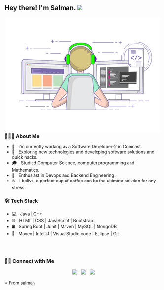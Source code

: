 <h2> Hey there! I'm Salman. <img src="https://github.com/souvikguria98/souvikguria98/blob/master/Hi.gif" width="25"></h2>
<img align="right" alt="GIF" src="https://raw.githubusercontent.com/devSouvik/devSouvik/master/gif3.gif" width="500"/>

<h3> 👨🏻‍💻 About Me </h3>

- 🔭 &nbsp; I’m currently working as a Software Developer-2 in Comcast.
- 🤔 &nbsp; Exploring new technologies and developing software solutions and quick hacks.
- 🎓 &nbsp; Studied Computer Science, computer programming and Mathematics.
- 🌱 &nbsp; Enthusiast in Devops and Backend Engineering .
- ☕ &nbsp; I belive, a perfect cup of coffee can be the ultimate solution for any stress. 

<h3>🛠 Tech Stack</h3>

- 💻 &nbsp; Java | C++  
- 🌐 &nbsp; HTML | CSS | JavaScript | Bootstrap 
- 🛢 &nbsp; Spring Boot | Junit | Maven | MySQL | MongoDB
- 🔧 &nbsp; Maven | IntelliJ | Visual Studio code | Eclipse | Git

<br>
</br>

<h3> 🤝🏻 Connect with Me </h3>

<p align="center">
&nbsp; <a href="https://www.instagram.com/salmansohrab20/" target="_blank" rel="noopener noreferrer"><img src="https://img.icons8.com/plasticine/100/000000/instagram-new.png" width="50" /></a>  
&nbsp; <a href="https://www.linkedin.com/in/salman-sohrab-ansari-050a09150?originalSubdomain=in" target="_blank" rel="noopener noreferrer"><img src="https://img.icons8.com/plasticine/100/000000/linkedin.png" width="50" /></a>
&nbsp; <a href="mailto:sohrabsalman987@gmail.com" target="_blank" rel="noopener noreferrer"><img src="https://img.icons8.com/plasticine/100/000000/gmail.png"  width="50" /></a>
</p>

⭐️ From [salman](https://github.com/salmansohrab20)
